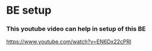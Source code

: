 # BE setup 

### This youtube video can help in setup of this BE
https://www.youtube.com/watch?v=EN6Dx22cPRI
